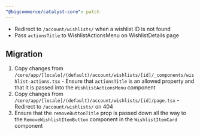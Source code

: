```yaml
---
"@bigcommerce/catalyst-core": patch
---
```


- Redirect to `/account/wishlists/` when a wishlist ID is not found
- Pass `actionsTitle` to WishlistActionsMenu on WishlistDetails page

## Migration
1. Copy changes from `/core/app/[locale]/(default)/account/wishlists/[id]/_components/wishlist-actions.tsx` - Ensure that `actionsTitle` is an allowed property and that it is passed into the `WishlistActionsMenu` component
2. Copy changes from `/core/app/[locale]/(default)/account/wishlists/[id]/page.tsx` - Redirect to `/account/wishlists/` on 404
3. Ensure that the `removeButtonTitle` prop is passed down all the way to the `RemoveWishlistItemButton` component in the `WishlistItemCard` component
